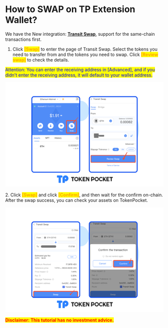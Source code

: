 # How to SWAP on TP Extension Wallet?

We have the New integration: [**Transit Swap**](https://swap.transit.finance/), support for the same-chain transactions first.

1. Click <mark style="color:orange;">**\[Swap]**</mark> to enter the page of Transit Swap. Select the tokens you need to transfer from and the tokens you need to swap. Click <mark style="color:orange;">**\[Review swap]**</mark> to check the details.

<mark style="color:blue;">Attention: You can enter the receiving address in \[Advanced], and if you didn't enter the receiving address, it will default to your wallet address.</mark>&#x20;

![](<../../../.gitbook/assets/Group 18965.png>)

2\. Click <mark style="color:orange;">**\[Swap]**</mark> and click <mark style="color:orange;">**\[Confirm]**</mark>, and then wait for the confirm on-chain. After the swap success, you can check your assets on TokenPocket.

![](<../../../.gitbook/assets/Group 18966.png>)

<mark style="color:red;">**Disclaimer: This tutorial has no investment advice.**</mark>
